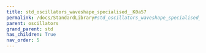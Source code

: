 ```yaml
---
title: std_oscillators_waveshape_specialised__K0a57
permalink: /docs/StandardLibrary#std_oscillators_waveshape_specialised__K0a57
parent: oscillators
grand_parent: std
has_children: True
nav_order: 5
---
```

